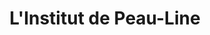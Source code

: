 ---
title: "L'Institut de Peau-Line"
url: /le-pre-saint-gervais/linstitut-de-peau-line/
shop: Kosmetik
---